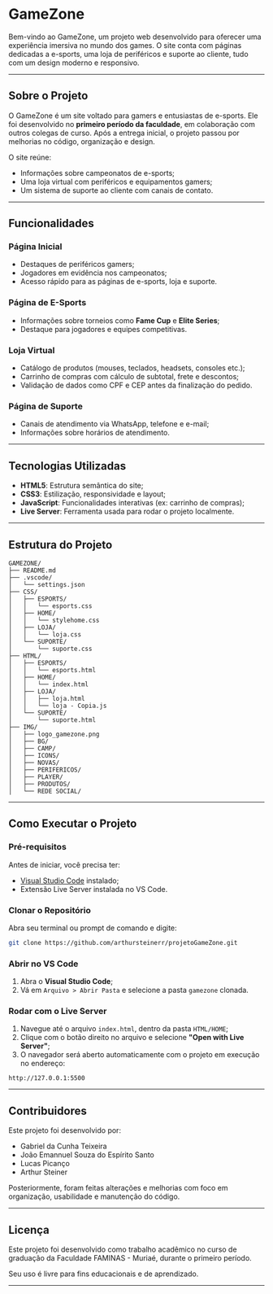 # GameZone 

Bem-vindo ao GameZone, um projeto web desenvolvido para oferecer uma experiência imersiva no mundo dos games. O site conta com páginas dedicadas a e-sports, uma loja de periféricos e suporte ao cliente, tudo com um design moderno e responsivo.

---

## Sobre o Projeto

O GameZone é um site voltado para gamers e entusiastas de e-sports. Ele foi desenvolvido no **primeiro período da faculdade**, em colaboração com outros colegas de curso. Após a entrega inicial, o projeto passou por melhorias no código, organização e design.

O site reúne:

- Informações sobre campeonatos de e-sports;
- Uma loja virtual com periféricos e equipamentos gamers;
- Um sistema de suporte ao cliente com canais de contato.

---

## Funcionalidades

### Página Inicial

- Destaques de periféricos gamers;
- Jogadores em evidência nos campeonatos;
- Acesso rápido para as páginas de e-sports, loja e suporte.

### Página de E-Sports

- Informações sobre torneios como **Fame Cup** e **Elite Series**;
- Destaque para jogadores e equipes competitivas.

### Loja Virtual

- Catálogo de produtos (mouses, teclados, headsets, consoles etc.);
- Carrinho de compras com cálculo de subtotal, frete e descontos;
- Validação de dados como CPF e CEP antes da finalização do pedido.

### Página de Suporte

- Canais de atendimento via WhatsApp, telefone e e-mail;
- Informações sobre horários de atendimento.

---

## Tecnologias Utilizadas

- **HTML5**: Estrutura semântica do site;
- **CSS3**: Estilização, responsividade e layout;
- **JavaScript**: Funcionalidades interativas (ex: carrinho de compras);
- **Live Server**: Ferramenta usada para rodar o projeto localmente.

---

## Estrutura do Projeto

```plaintext
GAMEZONE/
├── README.md
├── .vscode/
│   └── settings.json
├── CSS/
│   ├── ESPORTS/
│   │   └── esports.css
│   ├── HOME/
│   │   └── stylehome.css
│   ├── LOJA/
│   │   └── loja.css
│   └── SUPORTE/
│       └── suporte.css
├── HTML/
│   ├── ESPORTS/
│   │   └── esports.html
│   ├── HOME/
│   │   └── index.html
│   ├── LOJA/
│   │   ├── loja.html
│   │   └── loja - Copia.js
│   └── SUPORTE/
│       └── suporte.html
├── IMG/
│   ├── logo_gamezone.png
│   ├── BG/
│   ├── CAMP/
│   ├── ICONS/
│   ├── NOVAS/
│   ├── PERIFERICOS/
│   ├── PLAYER/
│   ├── PRODUTOS/
│   └── REDE SOCIAL/
```

---

## Como Executar o Projeto

### Pré-requisitos

Antes de iniciar, você precisa ter:

- [Visual Studio Code](https://code.visualstudio.com/) instalado;
- Extensão Live Server instalada no VS Code.

### Clonar o Repositório

Abra seu terminal ou prompt de comando e digite:

```bash
git clone https://github.com/arthursteinerr/projetoGameZone.git
```

### Abrir no VS Code

1. Abra o **Visual Studio Code**;
2. Vá em `Arquivo > Abrir Pasta` e selecione a pasta `gamezone` clonada.

### Rodar com o Live Server

1. Navegue até o arquivo `index.html`, dentro da pasta `HTML/HOME`;
2. Clique com o botão direito no arquivo e selecione **"Open with Live Server"**;
3. O navegador será aberto automaticamente com o projeto em execução no endereço:

```
http://127.0.0.1:5500
```

---

## Contribuidores

Este projeto foi desenvolvido por:

- Gabriel da Cunha Teixeira  
- João Emannuel Souza do Espírito Santo  
- Lucas Picanço
- Arthur Steiner

Posteriormente, foram feitas alterações e melhorias com foco em organização, usabilidade e manutenção do código.

---

## Licença

Este projeto foi desenvolvido como trabalho acadêmico no curso de graduação da Faculdade FAMINAS - Muriaé, durante o primeiro período.

Seu uso é livre para fins educacionais e de aprendizado.

---
